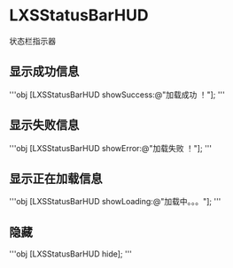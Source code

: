 # LXSStatusBarHUD
状态栏指示器
## 显示成功信息
'''obj
 [LXSStatusBarHUD showSuccess:@"加载成功 ！"];
'''
## 显示失败信息
'''obj
 [LXSStatusBarHUD showError:@"加载失败 ！"];
'''
## 显示正在加载信息
'''obj
 [LXSStatusBarHUD showLoading:@"加载中。。。"];
'''
## 隐藏
'''obj
 [LXSStatusBarHUD hide];
'''
